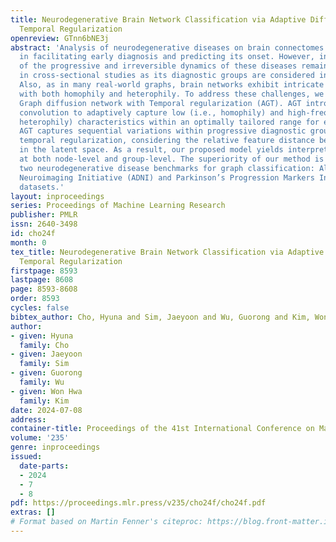 ```yaml
---
title: Neurodegenerative Brain Network Classification via Adaptive Diffusion with
  Temporal Regularization
openreview: GTnn6bNE3j
abstract: 'Analysis of neurodegenerative diseases on brain connectomes is important
  in facilitating early diagnosis and predicting its onset. However, investigation
  of the progressive and irreversible dynamics of these diseases remains underexplored
  in cross-sectional studies as its diagnostic groups are considered independent.
  Also, as in many real-world graphs, brain networks exhibit intricate structures
  with both homophily and heterophily. To address these challenges, we propose Adaptive
  Graph diffusion network with Temporal regularization (AGT). AGT introduces node-wise
  convolution to adaptively capture low (i.e., homophily) and high-frequency (i.e.,
  heterophily) characteristics within an optimally tailored range for each node. Moreover,
  AGT captures sequential variations within progressive diagnostic groups with a novel
  temporal regularization, considering the relative feature distance between the groups
  in the latent space. As a result, our proposed model yields interpretable results
  at both node-level and group-level. The superiority of our method is validated on
  two neurodegenerative disease benchmarks for graph classification: Alzheimer’s Disease
  Neuroimaging Initiative (ADNI) and Parkinson’s Progression Markers Initiative (PPMI)
  datasets.'
layout: inproceedings
series: Proceedings of Machine Learning Research
publisher: PMLR
issn: 2640-3498
id: cho24f
month: 0
tex_title: Neurodegenerative Brain Network Classification via Adaptive Diffusion with
  Temporal Regularization
firstpage: 8593
lastpage: 8608
page: 8593-8608
order: 8593
cycles: false
bibtex_author: Cho, Hyuna and Sim, Jaeyoon and Wu, Guorong and Kim, Won Hwa
author:
- given: Hyuna
  family: Cho
- given: Jaeyoon
  family: Sim
- given: Guorong
  family: Wu
- given: Won Hwa
  family: Kim
date: 2024-07-08
address:
container-title: Proceedings of the 41st International Conference on Machine Learning
volume: '235'
genre: inproceedings
issued:
  date-parts:
  - 2024
  - 7
  - 8
pdf: https://proceedings.mlr.press/v235/cho24f/cho24f.pdf
extras: []
# Format based on Martin Fenner's citeproc: https://blog.front-matter.io/posts/citeproc-yaml-for-bibliographies/
---
```


